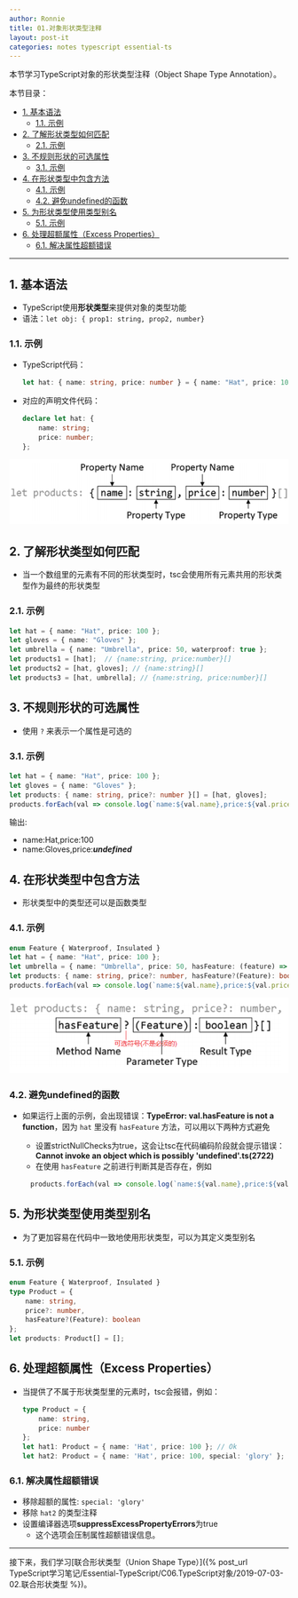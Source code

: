 ```yaml
---
author: Ronnie
title: 01.对象形状类型注释
layout: post-it
categories: notes typescript essential-ts
---
```


<!-- # 对象形状类型注释（Object Shape Type Annotation） -->
本节学习TypeScript对象的形状类型注释（Object Shape Type Annotation）。

本节目录：
<!-- TOC -->

- [1. 基本语法](#1-基本语法)
    - [1.1. 示例](#11-示例)
- [2. 了解形状类型如何匹配](#2-了解形状类型如何匹配)
    - [2.1. 示例](#21-示例)
- [3. 不规则形状的可选属性](#3-不规则形状的可选属性)
    - [3.1. 示例](#31-示例)
- [4. 在形状类型中包含方法](#4-在形状类型中包含方法)
    - [4.1. 示例](#41-示例)
    - [4.2. 避免undefined的函数](#42-避免undefined的函数)
- [5. 为形状类型使用类型别名](#5-为形状类型使用类型别名)
    - [5.1. 示例](#51-示例)
- [6. 处理超额属性（Excess Properties）](#6-处理超额属性excess-properties)
    - [6.1. 解决属性超额错误](#61-解决属性超额错误)

<!-- /TOC -->

---

## 1. 基本语法
- TypeScript使用**形状类型**来提供对象的类型功能
- 语法：`let obj: { prop1: string, prop2, number}`

### 1.1. 示例
- TypeScript代码：

    ```typescript
    let hat: { name: string, price: number } = { name: "Hat", price: 100 };
    ```

- 对应的声明文件代码：

    ```typescript
    declare let hat: {
        name: string;
        price: number;
    };
    ```

![object_shape_type](/assets/images/TypeScript学习笔记/Essential-TypeScript/object_shape_type.png)

## 2. 了解形状类型如何匹配
- 当一个数组里的元素有不同的形状类型时，tsc会使用所有元素共用的形状类型作为最终的形状类型

### 2.1. 示例

```typescript
let hat = { name: "Hat", price: 100 };
let gloves = { name: "Gloves" };
let umbrella = { name: "Umbrella", price: 50, waterproof: true };
let products1 = [hat];  // {name:string, price:number}[]
let products2 = [hat, gloves]; // {name:string}[]
let products3 = [hat, umbrella]; // {name:string, price:number}[]
```

## 3. 不规则形状的可选属性
- 使用 `?` 来表示一个属性是可选的

### 3.1. 示例

```typescript
let hat = { name: "Hat", price: 100 };
let gloves = { name: "Gloves" };
let products: { name: string, price?: number }[] = [hat, gloves];
products.forEach(val => console.log(`name:${val.name},price:${val.price}`));
```

输出:
- name:Hat,price:100
- name:Gloves,price:***undefined***

## 4. 在形状类型中包含方法
- 形状类型中的类型还可以是函数类型

### 4.1. 示例

```typescript
enum Feature { Waterproof, Insulated }
let hat = { name: "Hat", price: 100 };
let umbrella = { name: "Umbrella", price: 50, hasFeature: (feature) => feature === Feature.Waterproof }
let products: { name: string, price?: number, hasFeature?(Feature): boolean }[] = [hat, umbrella];
products.forEach(val => console.log(`name:${val.name},price:${val.price},Waterproof:${val.hasFeature(Feature.Waterproof)}`));
```

![methods_in_shapetype](/assets/images/TypeScript学习笔记/Essential-TypeScript/methods_in_shapetype.png)

### 4.2. 避免undefined的函数
- 如果运行上面的示例，会出现错误：**TypeError: val.hasFeature is not a function**，因为 `hat` 里没有 `hasFeature` 方法，可以用以下两种方式避免
  - 设置strictNullChecks为true，这会让tsc在代码编码阶段就会提示错误：**Cannot invoke an object which is possibly 'undefined'.ts(2722)**
  - 在使用 `hasFeature` 之前进行判断其是否存在，例如

  ```typescript
    products.forEach(val => console.log(`name:${val.name},price:${val.price},Waterproof:${val.hasFeature ? val.hasFeature(Feature.Waterproof) : 'false'}`));
  ```

## 5. 为形状类型使用类型别名
- 为了更加容易在代码中一致地使用形状类型，可以为其定义类型别名

### 5.1. 示例

```typescript
enum Feature { Waterproof, Insulated }
type Product = {
    name: string,
    price?: number,
    hasFeature?(Feature): boolean
};
let products: Product[] = [];
```

## 6. 处理超额属性（Excess Properties）
- 当提供了不属于形状类型里的元素时，tsc会报错，例如：

    ```typescript
    type Product = {
        name: string,
        price: number
    };
    let hat1: Product = { name: 'Hat', price: 100 }; // Ok
    let hat2: Product = { name: 'Hat', price: 100, special: 'glory' }; // Error: Object literal may only specify known properties, and 'special' does not exist in type 'Product'.ts(2322)
    ```

### 6.1. 解决属性超额错误
- 移除超额的属性: `special: 'glory'`
- 移除 `hat2` 的类型注释
- 设置编译器选项**suppressExcessPropertyErrors**为true
  - 这个选项会压制属性超额错误信息。

---

接下来，我们学习[联合形状类型（Union Shape Type）]({% post_url TypeScript学习笔记/Essential-TypeScript/C06.TypeScript对象/2019-07-03-02.联合形状类型 %})。